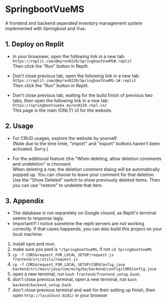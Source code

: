 # SpringbootVueMS
A frontend and backend seperated inventory management system implemented with Springboot and Vue.

## 1. Deploy on Replit
- In your browswer, open the following link in a new tab:  
`https://replit.com/@myron0220/SpringbootVueMS#.replit`  
Then click the "Run" button in Replit.  

- Don't close previous tab, open the following link in a new tab:  
`https://replit.com/@myron0220/SpringbootVueMS-1#.replit`  
Then click the "Run" button in Replit.  

- Don't close previous tab, waiting for the build finish of previous two tabs, then open the following link in a new tab:  
`https://springbootvuems.myron0220.repl.co/`  
This page is the main (ONLY) UI for the website.

## 2. Usage
- For CRUD usages, explore the website by yourself.  
(Note due to the time limie, "import" and "export" buttons haven't been activated. Sorry.)  

- For the additional feature (the "When deleting, allow deletion comments and undeletion" is choosen)  
When deleting a row, the deletion comment dialog will be automatically popped up. You can choose to leave your comment for that deletion.  
Use the "Show Deleted" switch to show previously deleted items. Then you can use "restore" to undelete that item.

## 3. Appendix
- The database is run separetely on Google clound, as Replit's terminal seems to response lagly.
- Important!!! I notice sometime the replit servers are not working correctly. If that cases happends, you can also build this project on your local machine:  
1. install npm and mvn.
2. make sure you pwd is `*/SpringbootVueMS`, if not `cd SpringbootVueMS`
3. `cp -f CORS&request_FOR_LOCAL_SETUP/request.js frontend/src/utils/request.js`
4. `cp -f CORS&request_FOR_LOCAL_SETUP/CORSConfig.java backend/src/main/java/com/mingzhe/backend/config/CORSConfig.java`
4. open a new terminal, run `bash frontend/frontend_setup.bash`.
5. don't close previous terminal, open a new terminal, run `bash backend/backend_setup.bash`.
6. don't close previous terminal and wait for their setting up finish, then open `http://localhost:8181/` in your browser
